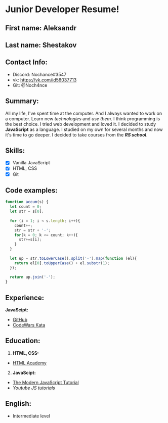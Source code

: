 # Junior Developer Resume!

## First name: Aleksandr
## Last name: Shestakov

## Contact Info:

* Discord: Nochance#3547
* vk: https://vk.com/id56037713
* Git: @Noch4nce

## Summary:

All my life, I've spent time at the computer. And I always wanted to work on a computer. Learn new _technologies_ and _use them_. I think programming is the best choice. I tried web development and loved it. I decided to study **JavaScript** as a language. I studied on my own for several months and now it's time to go deeper. I decided to take courses from the **_RS school_**.

## Skills:

- [x] Vanilla JavaScript
- [x] HTML, CSS
- [x] Git

## Code examples:

```js
function accum(s) {
  let count = 0;
  let str = s[0];
  
  for (i = 1; i < s.length; i++){
    count++;
    str = str + '-';
    for(k = 0; k <= count; k++){
      str+=s[i];
    }
  }
  
  let up = str.toLowerCase().split('-').map(function (el){
    return el[0].toUpperCase() + el.substr(1);
  });
      
  return up.join('-');
}
```

## Experience:

**JavaScipt:**
* [GitHub](https://github.com/Noch4nce)
* [CodeWars Kata](https://www.codewars.com/users/Noch4nce/completed)


## Education:

1. **HTML, CSS:**
* [HTML Academy](https://htmlacademy.ru/profile/id1577283)

2. **JavaScipt:**
* [The Modern JavaScript Tutorial](https://javascript.info/)
* _Youtube JS tutorials_

## English:

* Intermediate level
